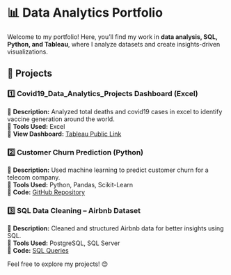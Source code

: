 # 📊 Data Analytics Portfolio  

Welcome to my portfolio! Here, you’ll find my work in **data analysis, SQL, Python, and Tableau**, where I analyze datasets and create insights-driven visualizations.  

## 🔹 Projects  

### 1️⃣ Covid19_Data_Analytics_Projects Dashboard (Excel)  
📌 **Description:** Analyzed total deaths and covid19 cases in excel to identify vaccine generation around the world.  
📌 **Tools Used:** Excel  
📌 **View Dashboard:** [Tableau Public Link](your-link-here)  

### 2️⃣ Customer Churn Prediction (Python)  
📌 **Description:** Used machine learning to predict customer churn for a telecom company.  
📌 **Tools Used:** Python, Pandas, Scikit-Learn  
📌 **Code:** [GitHub Repository](your-repo-link)  

### 3️⃣ SQL Data Cleaning – Airbnb Dataset  
📌 **Description:** Cleaned and structured Airbnb data for better insights using SQL.  
📌 **Tools Used:** PostgreSQL, SQL Server  
📌 **Code:** [SQL Queries](your-repo-link)  

Feel free to explore my projects! 😊  
